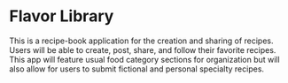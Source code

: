 # Flavor Library
This is a recipe-book application for the creation and sharing of recipes. Users will be able to create, post, share, and follow their favorite recipes. This app will feature usual food category sections for organization but will also allow for users to submit fictional and personal specialty recipes.

